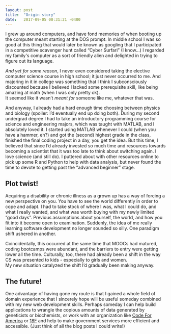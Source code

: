 ```yaml
---
layout: post
title:  "Origin story"
date:   2017-09-05 00:31:21 -0400
---
```


I grew up around computers, and have fond memories of when booting up the computer meant starting at the DOS prompt.  In middle school I was so good at this thing that would later be known as googling that I participated in a competitive scavenger hunt called “Cyber Surfari” (I know...)  I regarded my family's computer as a sort of friendly alien and delighted in trying to figure out its language.

*And yet for some reason*, I never even considered taking the elective computer science course in high school; it just never occurred to me.  And majoring in it in college was something that I think I subconsciously discounted because I believed I lacked some prerequisite skill, like being amazing at math (when I was only pretty ok).  
It seemed like it wasn’t *meant for* someone like me, whatever that was.

And anyway, I already had a hard enough time choosing between physics and biology (spoiler: I’d eventually end up doing both).  During my second undergrad degree I had to take an introductory programming course for science and engineering majors, which was taught with MATLAB, and I absolutely loved it.  I started using MATLAB whenever I could (when you have a hammer, eh?) and got the (second) highest grade in the class, finished the final coding project in a day, you get the idea.  But this time, I believed that since I’d already invested so much time and resources towards becoming a scientist that it was too late to think about switching again.  I love science (and still do).  I puttered about with other resources online to pick up some R and Python to help with data analysis, but never found the time to devote to getting past the “advanced beginner” stage.

## Plot twist! 
Acquiring a disability or chronic illness as a grown up has a way of forcing a new perspective on you.  You have to see the world differently in order to cope and adapt.  I had to take stock of where I was, what I could do, and what I really wanted, and what was worth buying with my newly limited “good days”.  Previous assumptions about yourself, the world, and how you fit into it become open to examination.  Suddenly, the idea of me really learning software development no longer sounded so silly.  One paradigm shift ushered in another.

Coincidentally, this occurred at the same time that MOOCs had matured, coding bootcamps were abundant, and the barriers to entry were getting lower all the time.  Culturally, too, there had already been a shift in the way CS was presented to kids - especially to girls and women.  
My new situation catalyzed the shift I’d gradually been making anyway.

## The future! 
One advantage of having gone my route is that I gained a whole field of domain experience that I sincerely hope will be useful someday combined with my new web development skills.  Perhaps someday I can help build applications to wrangle the copious amounts of data generated by geneticists or biochemists, or work with an organization like [Code For America](https://www.codeforamerica.org/) or [18F](https://18f.gsa.gov/) and help to make government services more efficient and accessible.  (Just think of all the blog posts I could write!)
